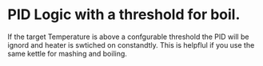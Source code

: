 # PID Logic with a threshold for boil.

If the target Temperature is above a confgurable threshold the PID will be ignord and heater is swtiched on constandtly. 
This is helpflul if you use the same kettle for mashing and boiling.

